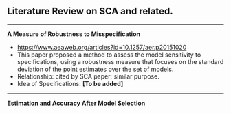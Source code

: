 ## Literature Review on SCA and related. 

*************************

**A Measure of Robustness to Misspecification**
- https://www.aeaweb.org/articles?id=10.1257/aer.p20151020
- This paper proposed a method to assess the model sensitivity to specifications, using a robustness measure that focuses on the standard deviation of the point estimates over the set of models.
- Relationship: cited by SCA paper; similar purpose. 
- Idea of Specifications: **[To be added]**

*************************

**Estimation and Accuracy After Model Selection**
